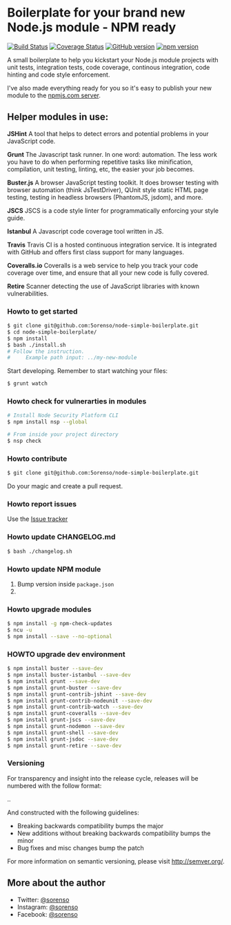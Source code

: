 # Boilerplate for your brand new Node.js module - NPM ready

[![Build Status](https://travis-ci.org/5orenso/node-simple-boilerplate.svg?branch=master)](https://travis-ci.org/5orenso/node-simple-boilerplate)
[![Coverage Status](https://coveralls.io/repos/github/5orenso/node-simple-boilerplate/badge.svg?branch=master)](https://coveralls.io/github/5orenso/node-simple-boilerplate?branch=master)
[![GitHub version](https://badge.fury.io/gh/5orenso%2Fnode-simple-boilerplate.svg)](https://badge.fury.io/gh/5orenso%2Fnode-simple-boilerplate)
[![npm version](https://badge.fury.io/js/node-simple-boilerplate.svg)](https://badge.fury.io/js/node-simple-boilerplate)

A small boilerplate to help you kickstart your Node.js module projects with unit tests, integration tests, code coverage, continous integration, code hinting and code style enforcement.

I've also made everything ready for you so it's easy to publish your new module to the [npmjs.com server](https://npmjs.com).

## Helper modules in use:

__JSHint__
A tool that helps to detect errors and potential problems in your JavaScript code.

__Grunt__
The Javascript task runner. In one word: automation. The less work you have to do when performing repetitive tasks like minification, compilation, unit testing, linting, etc, the easier your job becomes.

__Buster.js__
A browser JavaScript testing toolkit. It does browser testing with browser automation (think JsTestDriver), QUnit style static HTML page testing, testing in headless browsers (PhantomJS, jsdom), and more.

__JSCS__
JSCS is a code style linter for programmatically enforcing your style guide.

__Istanbul__
A Javascript code coverage tool written in JS.

__Travis__
Travis CI is a hosted continuous integration service. It is integrated with GitHub and offers first class support for many languages.

__Coveralls.io__
Coveralls is a web service to help you track your code coverage over time, and ensure that all your new code is fully covered.

__Retire__
Scanner detecting the use of JavaScript libraries with known vulnerabilities.

### Howto to get started
```bash
$ git clone git@github.com:5orenso/node-simple-boilerplate.git
$ cd node-simple-boilerplate/
$ npm install
$ bash ./install.sh
# Follow the instruction.
#     Example path input: ../my-new-module
```

Start developing. Remember to start watching your files:
```bash
$ grunt watch
```

### Howto check for vulnerarties in modules
```bash
# Install Node Security Platform CLI
$ npm install nsp --global  

# From inside your project directory
$ nsp check  
```

### Howto contribute

```bash
$ git clone git@github.com:5orenso/node-simple-boilerplate.git
```
Do your magic and create a pull request.

### Howto report issues
Use the [Issue tracker](https://github.com/5orenso/node-simple-boilerplate/issues)

### Howto update CHANGELOG.md
```bash
$ bash ./changelog.sh
```

### Howto update NPM module

1. Bump version inside `package.json`
2. 

### Howto upgrade modules
```bash
$ npm install -g npm-check-updates
$ ncu -u
$ npm install --save --no-optional
```

### HOWTO upgrade dev environment
```bash
$ npm install buster --save-dev
$ npm install buster-istanbul --save-dev
$ npm install grunt --save-dev
$ npm install grunt-buster --save-dev
$ npm install grunt-contrib-jshint --save-dev
$ npm install grunt-contrib-nodeunit --save-dev
$ npm install grunt-contrib-watch --save-dev
$ npm install grunt-coveralls --save-dev
$ npm install grunt-jscs --save-dev
$ npm install grunt-nodemon --save-dev
$ npm install grunt-shell --save-dev
$ npm install grunt-jsdoc --save-dev
$ npm install grunt-retire --save-dev
```

### Versioning
For transparency and insight into the release cycle, releases will be
numbered with the follow format:

<major>.<minor>.<patch>

And constructed with the following guidelines:

* Breaking backwards compatibility bumps the major
* New additions without breaking backwards compatibility bumps the minor
* Bug fixes and misc changes bump the patch

For more information on semantic versioning, please visit http://semver.org/.

## More about the author

- Twitter: [@sorenso](https://twitter.com/sorenso)
- Instagram: [@sorenso](https://instagram.com/sorenso)
- Facebook: [@sorenso](https://facebook.com/sorenso)
